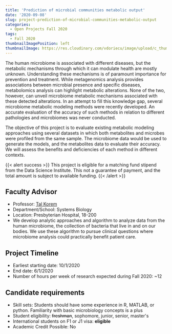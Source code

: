 ```yaml
---
title: 'Prediction of microbial communities metabolic output'
date: '2020-09-08'
slug: project-prediction-of-microbial-communities-metabolic-output
categories:
  - Open Projects Fall 2020
tags:
  - Fall 2020
thumbnailImagePosition: left
thumbnailImage: https://res.cloudinary.com/vdoriecu/image/upload/c_thumb,w_200,g_face/v1579110178/construction_c6dqbd.png
---
```

The human microbiome is associated with different diseases, but the metabolic mechanisms through which it can modulate health are mostly unknown. Understanding these mechanisms is of paramount importance for prevention and treatment. While metagenomics analysis provides associations between microbial presence and specific diseases, metabolomics analysis can highlight metabolic alterations. None of the two, however, can unveil microbiome metabolic mechanisms associated with these detected alterations. In an attempt to fill this knowledge gap, several microbiome metabolic modeling methods were recently developed. An accurate evaluation of the accuracy of such methods in relation to different pathologies and microbiomes was never conducted. 

<!--more-->

The objective of this project is to evaluate existing metabolic modeling approaches using several datasets in which both metabolites and microbes were profiled from the same sample. The microbiome data would be used to generate the models, and the metabolites data to evaluate their accuracy. We will assess the benefits and deficiencies of each method in different contexts.  

{{< alert success >}}
This project is eligible for a matching fund stipend from the Data Science Institute. This not a guarantee of payment, and the total amount is subject to available funding.
{{< /alert >}}

## Faculty Advisor
+ Professor: [Tal Korem](https://www.koremlab.science/)
+ Department/School: Systems Biology
+ Location: Presbyterian Hospital, 18-200
+ We develop analytic approaches and algorithm to analyze data from the human microbiome, the collection of bacteria that live in and on our bodies. We use these algorithm to pursue clinical questions where microbiome analysis could practically benefit patient care.

## Project Timeline
+ Earliest starting date: 10/1/2020
+ End date: 6/1/2020
+ Number of hours per week of research expected during Fall 2020: ~12

## Candidate requirements
+ Skill sets: Students should have some experience in R, MATLAB, or python. Familiarity with basic microbiology concepts is a plus
+ Student eligibility: ~~freshman~~, sophomore, junior, senior, master's
+ International students on F1 or J1 visa: **eligible**
+ Academic Credit Possible: No

